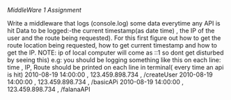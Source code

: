 *MiddleWare 1 Assignment*

Write a middleware that logs (console.log) some data everytime any API is hit Data to be logged:-the current timestamp(as date time) , the IP of the user and the route being requested). For this first figure out how to get the route location being requested, how to get current timestamp and how to get the IP. NOTE: ip of local computer will come as ::1 so dont get disturbed by seeing this)
e.g: you should be logging something like this on each line: time , IP, Route should be printed on each line in terminal( every time an api is hit) 2010-08-19 14:00:00 , 123.459.898.734 , /createUser 2010-08-19 14:00:00 , 123.459.898.734 , /basicAPi 2010-08-19 14:00:00 , 123.459.898.734 , /falanaAPI


